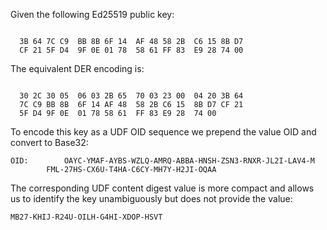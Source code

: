 
Given the following Ed25519 public key:

~~~~

  3B 64 7C C9  BB 8B 6F 14  AF 48 58 2B  C6 15 8B D7
  CF 21 5F D4  9F 0E 01 78  58 61 FF 83  E9 28 74 00
~~~~

The equivalent DER encoding is:

~~~~

  30 2C 30 05  06 03 2B 65  70 03 23 00  04 20 3B 64
  7C C9 BB 8B  6F 14 AF 48  58 2B C6 15  8B D7 CF 21
  5F D4 9F 0E  01 78 58 61  FF 83 E9 28  74 00
~~~~

To encode this key as a UDF OID sequence we prepend the value OID
and convert to Base32:

~~~~
OID:        OAYC-YMAF-AYBS-WZLQ-AMRQ-ABBA-HNSH-ZSN3-RNXR-JL2I-LAV4-M
        FML-27HS-CX6U-T4HA-C6CY-MH7Y-H2JI-OQAA
~~~~

The corresponding UDF content digest value is more compact and allows us to identify the 
key unambiguously but does not provide the value:

~~~~
MB27-KHIJ-R24U-OILH-G4HI-XDOP-HSVT
~~~~
